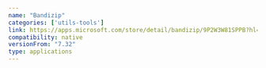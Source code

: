 ```yaml
---
name: "Bandizip"
categories: ['utils-tools']
link: https://apps.microsoft.com/store/detail/bandizip/9P2W3W81SPPB?hl=en-us&gl=us&rtc=1
compatibility: native
versionFrom: "7.32"
type: applications
---
```


